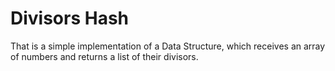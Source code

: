 Divisors Hash
============


That is a simple implementation of a Data Structure, which receives an array of numbers 
and returns  a list of their divisors.
